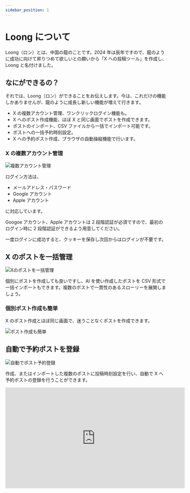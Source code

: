 ```yaml
---
sidebar_position: 1
---
```


# Loong について

Loong（ロン）とは、中国の龍のことです。2024 年は辰年ですので、龍のように成功に向けて昇りつめて欲しいとの願いから「X への投稿ツール」を作成し、Loong と名付けました。

## なにができるの？

それでは、Loong（ロン）ができることをお伝えします。今は、これだけの機能しかありませんが、龍のように成長し新しい機能が増えて行きます。

- X の複数アカウント管理、ワンクリックログイン機能も。
- X へのポスト作成機能、ほぼ X と同じ画面でポストを作成できます。
- ポストのインポート、CSV ファイルから一括でインポート可能です。
- ポストへの一括予約時刻設定。
- X への予約ポスト作成、ブラウザの自動操縦機能で行います。

### X の複数アカウント管理

<div style={{ textAlign: 'center'}}>
  <img src="/img/hero01.jpg" alt="複数アカウント管理" className="center" />
</div>

ログイン方法は、

- メールアドレス・パスワード
- Google アカウント
- Apple アカウント

に対応しています。

Googoe アカウント、Apple アカウントは 2 段階認証が必須ですので、最初のログイン時に 2 段階認証ができるよう用意してください。

一度ログインに成功すると、クッキーを保存し次回からはログインが不要です。

## X のポストを一括管理

<div style={{ textAlign: 'center'}}>
  <img src="/img/hero02.jpg" alt="Xのポストを一括管理" className="center" />
</div>

個別にポストを作成しても良いですし、AI を使い作成したポストを CSV 形式で一括インポートもできます。複数のポストで一貫性のあるスローリーを展開しましょう。

### 個別ポスト作成も簡単

X のポスト作成とほぼ同じ画面で、迷うことなくポストを作成できます。

<div style={{ textAlign: 'center'}}>
  <img src="/img/hero02a.jpg" alt="ポスト作成も簡単" className="center" />
</div>

## 自動で予約ポストを登録

<div style={{ textAlign: 'center'}}>
  <img src="/img/hero03.jpg" alt="自動でポスト予約登録" className="center" />
</div>

作成、またはインポートした複数のポストに投稿時刻設定を行い、自動で X へ予約ポストの登録を行うことができます。

<iframe width="560" height="315" src="https://www.youtube.com/embed/W20Lim3mAMw?si=1pZP-iyIMRDB11uU" title="YouTube video player" frameborder="0" allow="accelerometer; autoplay; clipboard-write; encrypted-media; gyroscope; picture-in-picture; web-share" referrerpolicy="strict-origin-when-cross-origin" allowfullscreen></iframe>
